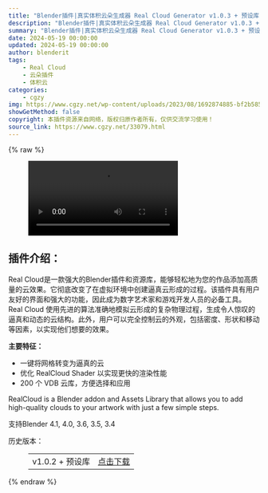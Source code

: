 ```yaml
---
title: "Blender插件|真实体积云朵生成器 Real Cloud Generator v1.0.3 + 预设库"
description: "Blender插件|真实体积云朵生成器 Real Cloud Generator v1.0.3 + 预设库"
summary: "Blender插件|真实体积云朵生成器 Real Cloud Generator v1.0.3 + 预设库"
date: 2024-05-19 00:00:00
updated: 2024-05-19 00:00:00
author: blenderit
tags: 
    - Real Cloud
    - 云朵插件
    - 体积云
categories:
    - cgzy
img: https://www.cgzy.net/wp-content/uploads/2023/08/1692874885-bf2b585aaeb7a04.webp
showGetMethod: false
copyright: 本插件资源来自网络，版权归原作者所有，仅供交流学习使用！
source_link: https://www.cgzy.net/33079.html
---
```


{% raw %}
<figure class="wp-block-video aligncenter"><video controls src="http://cloud.video.taobao.com/play/u/null/p/1/e/6/t/1/424784850906.mp4"></video></figure><div class="wp-block-pandastudio-title"><div class="title_style_01"><h2 id="h2-0">插件介绍：</h2></div></div><p class="is-style-text-indent-2em">Real Cloud是一款强大的Blender插件和资源库，能够轻松地为您的作品添加高质量的云效果。它彻底改变了在虚拟环境中创建逼真云形成的过程。该插件具有用户友好的界面和强大的功能，因此成为数字艺术家和游戏开发人员的必备工具。Real Cloud 使用先进的算法准确地模拟云形成的复杂物理过程，生成令人惊叹的逼真和动态的云结构。此外，用户可以完全控制云的外观，包括密度、形状和移动等因素，以实现他们想要的效果。</p><p><strong>主要特征：</strong></p><ul>
<li>一键将网格转变为逼真的云</li>



<li>优化 RealCloud Shader 以实现更快的渲染性能</li>



<li>200 个 VDB 云库，方便选择和应用</li>
</ul><p>RealCloud is a Blender addon and Assets Library that allows you to add high-quality clouds to your artwork with just a few simple steps.</p><div class="wp-block-pandastudio-tips"><div class="tip success "><p>支持Blender 4.1, 4.0, 3.6, 3.5, 3.4</p>
</div></div><div class="wp-block-pandastudio-title"><div class="title_style_01"><p>历史版本：</p></div></div><figure class="wp-block-table"><table><tbody><tr><td>v1.0.2 + 预设库</td><td><a href="https://www.cgzy.net/go?_=195260b9a0aHR0cHM6Ly9wYW4uYmFpZHUuY29tL3MvMWozVV9NcmtDbWJYalRVUlpydkg0bVE%2FcHdkPWZrdGw%3D" target="_blank">点击下载</a></td></tr></tbody></table></figure>
<div style="display: none">cgzy</div>
{% endraw %}